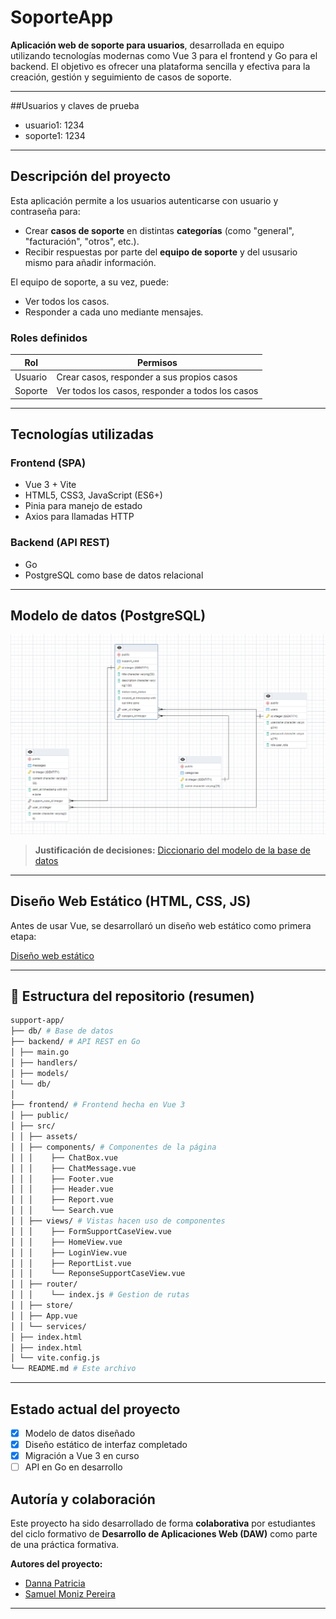 # SoporteApp

**Aplicación web de soporte para usuarios**, desarrollada en equipo utilizando tecnologías modernas como Vue 3 para el frontend y Go para el backend. El objetivo es ofrecer una plataforma sencilla y efectiva para la creación, gestión y seguimiento de casos de soporte.

---

##Usuarios y claves de prueba
- usuario1: 1234
- soporte1: 1234

---

## Descripción del proyecto

Esta aplicación permite a los usuarios autenticarse con usuario y contraseña para:

- Crear **casos de soporte** en distintas **categorías** (como "general", "facturación", "otros", etc.).
- Recibir respuestas por parte del **equipo de soporte** y del ususario mismo para añadir información.

El equipo de soporte, a su vez, puede:

- Ver todos los casos.
- Responder a cada uno mediante mensajes.

### Roles definidos

| Rol     | Permisos |
|---------|----------|
| Usuario | Crear casos, responder a sus propios casos |
| Soporte | Ver todos los casos, responder a todos los casos |

---

##  Tecnologías utilizadas

### Frontend (SPA)
-  Vue 3 + Vite
-  HTML5, CSS3, JavaScript (ES6+)
-  Pinia para manejo de estado
-  Axios para llamadas HTTP

### Backend (API REST)
-  Go
-  PostgreSQL como base de datos relacional

---

##  Modelo de datos (PostgreSQL)

[![Modelo de base de datos](img/modeloBBDD.png)](ModeloBBDD)


> **Justificación de decisiones:**
[Diccionario del modelo de la base de datos](https://gitea.dev.loadfront.net/SamuelMoniz/Soporte-Tecnico-Diseno-Model/src/branch/main/Diccionario-de-datos.pdf)


---

## Diseño Web Estático (HTML, CSS, JS)

Antes de usar Vue, se desarrollaró un diseño web estático como primera etapa:

[Diseño web estático](https://gitea.dev.loadfront.net/SamuelMoniz/Soporte-Tecnico-Diseno-Model)

---

## 📂 Estructura del repositorio (resumen)

``` bash
support-app/
├── db/ # Base de datos
├── backend/ # API REST en Go
│ ├── main.go
│ ├── handlers/
│ ├── models/
│ └── db/
│
├── frontend/ # Frontend hecha en Vue 3
│ ├── public/
│ ├── src/
│ │ ├── assets/
│ │ ├── components/ # Componentes de la página
│ │ │    ├── ChatBox.vue
│ │ │    ├── ChatMessage.vue   
│ │ │    ├── Footer.vue   
│ │ │    ├── Header.vue   
│ │ │    ├── Report.vue   
│ │ │    └── Search.vue   
│ │ ├── views/ # Vistas hacen uso de componentes
│ │ │    ├── FormSupportCaseView.vue
│ │ │    ├── HomeView.vue   
│ │ │    ├── LoginView.vue   
│ │ │    ├── ReportList.vue   
│ │ │    └── ReponseSupportCaseView.vue   
│ │ ├── router/ 
│ │ │    └── index.js # Gestion de rutas
│ │ ├── store/
│ │ ├── App.vue
│ │ └── services/
│ ├── index.html
│ ├── index.html
│ └── vite.config.js
└── README.md # Este archivo
```

---

##  Estado actual del proyecto

- [x] Modelo de datos diseñado
- [x] Diseño estático de interfaz completado
- [x] Migración a Vue 3 en curso
- [ ] API en Go en desarrollo

## Autoría y colaboración

Este proyecto ha sido desarrollado de forma **colaborativa** por estudiantes del ciclo formativo de **Desarrollo de Aplicaciones Web (DAW)** como parte de una práctica formativa.


**Autores del proyecto:**
- [Danna Patricia](https://github.com/DannaPatricia)
- [Samuel Moniz Pereira](https://github.com/sam324sam)

---


